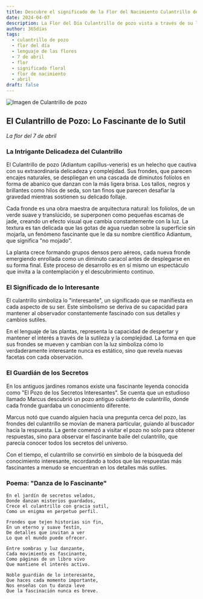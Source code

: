 ```yaml
---
title: Descubre el significado de la Flor del Nacimiento Culantrillo de pozo del 7 de abril
date: 2024-04-07
description: La Flor del Día Culantrillo de pozo vista a través de su lenguaje floral e historias
author: 365días
tags:
  - culantrillo de pozo
  - flor del día
  - lenguaje de las flores
  - 7 de abril
  - flor
  - significado floral
  - flor de nacimiento
  - abril
draft: false
---
```


![Imagen de Culantrillo de pozo](https://cdn.pixabay.com/photo/2024/06/15/07/09/fern-fronds-8831122_960_720.jpg#center#center)


## El Culantrillo de Pozo: Lo Fascinante de lo Sutil
*La flor del 7 de abril*

### La Intrigante Delicadeza del Culantrillo

El Culantrillo de pozo (Adiantum capillus-veneris) es un helecho que cautiva con su extraordinaria delicadeza y complejidad. Sus frondes, que parecen encajes naturales, se despliegan en una cascada de diminutos folíolos en forma de abanico que danzan con la más ligera brisa. Los tallos, negros y brillantes como hilos de seda, son tan finos que parecen desafiar la gravedad mientras sostienen su delicado follaje.

Cada fronde es una obra maestra de arquitectura natural: los folíolos, de un verde suave y translúcido, se superponen como pequeñas escamas de jade, creando un efecto visual que cambia constantemente con la luz. La textura es tan delicada que las gotas de agua ruedan sobre la superficie sin mojarla, un fenómeno fascinante que le da su nombre científico Adiantum, que significa "no mojado".

La planta crece formando grupos densos pero aéreos, cada nueva fronde emergiendo enrollada como un diminuto caracol antes de desplegarse en su forma final. Este proceso de desarrollo es en sí mismo un espectáculo que invita a la contemplación y el descubrimiento continuo.

### El Significado de lo Interesante

El culantrillo simboliza lo "interesante", un significado que se manifiesta en cada aspecto de su ser. Este simbolismo se deriva de su capacidad para mantener al observador constantemente fascinado con sus detalles y cambios sutiles.

En el lenguaje de las plantas, representa la capacidad de despertar y mantener el interés a través de la sutileza y la complejidad. La forma en que sus frondes se mueven y cambian con la luz simboliza cómo lo verdaderamente interesante nunca es estático, sino que revela nuevas facetas con cada observación.

### El Guardián de los Secretos

En los antiguos jardines romanos existe una fascinante leyenda conocida como "El Pozo de los Secretos Interesantes". Se cuenta que un estudioso llamado Marcus descubrió un pozo antiguo cubierto de culantrillo, donde cada fronde guardaba un conocimiento diferente.

Marcus notó que cuando alguien hacía una pregunta cerca del pozo, las frondes del culantrillo se movían de manera particular, guiando al buscador hacia la respuesta. La gente comenzó a visitar el pozo no solo para obtener respuestas, sino para observar el fascinante baile del culantrillo, que parecía conocer todos los secretos del universo.

Con el tiempo, el culantrillo se convirtió en símbolo de la búsqueda del conocimiento interesante, recordando a todos que las respuestas más fascinantes a menudo se encuentran en los detalles más sutiles.

### Poema: "Danza de lo Fascinante"

```
En el jardín de secretos velados,
Donde danzan misterios guardados,
Crece el culantrillo con gracia sutil,
Como un enigma en perpetuo perfil.

Frondes que tejen historias sin fin,
En un eterno y suave festín,
De detalles que invitan a ver
Lo que el mundo puede ofrecer.

Entre sombras y luz danzante,
Cada movimiento es fascinante,
Como páginas de un libro vivo
Que mantiene el interés activo.

Noble guardián de lo interesante,
Que haces cada momento importante,
Nos enseñas con tu danza leve
Que la fascinación nunca es breve.
```